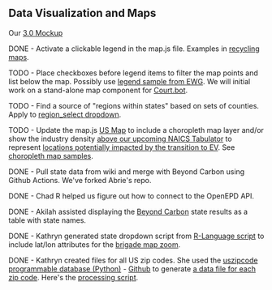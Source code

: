 ## Data Visualization and Maps

Our <a href="../../../apps/smm/">3.0 Mockup</a>

DONE - Activate a clickable legend in the map.js file. Examples in [recycling maps](../../../localsite/map/recycling/ga/).

TODO - Place checkboxes before legend items to filter the map points and list below the map. Possibly use [legend sample from EWG](../../../community/map/ewg/). We will initial work on a stand-alone map component for [Court.bot](https://court.bot). 

TODO - Find a source of "regions within states" based on sets of counties. Apply to [region_select dropdown](../../../localsite/info/#mapview=counties&state=GA).  

TODO - Update the map.js [US Map](../../../localsite/info/#mapview=US&show=vehicles) to include a choropleth map layer and/or show the industry density [above our upcoming NAICS Tabulator](../../../localsite/info/naics/#mapview=US&show=vehicles) to represent <a href="../mobility/">locations potentially impacted by the transition to EV</a>. See [choropleth map samples](../../start/maps/).   

<!--
Move items above into our [Beyond Carbon Project Board](https://github.com/localsite/localsite/projects/1). See [Hack for LA](https://github.com/hackforla/website/projects/7) examples.  
-->
<!-- Project created from Automated kanban with reviews template. -->

DONE - Pull state data from wiki and merge with Beyond Carbon using Github Actions. We've forked Abrie's repo.

DONE - Chad R helped us figure out how to connect to the OpenEPD API.  

DONE - Akilah assisted displaying the [Beyond Carbon](../../../apps/beyondcarbon/) state results as a table with state names.  

DONE - Kathryn generated state dropdown script from [R-Language script](../../community-data/us/) to include lat/lon attributes for the [brigade map zoom](../../localsite/info/#show=industries&layers=brigades).  

DONE - Kathryn created files for all US zip codes.  She used the [uszipcode programmable database (Python)](https://uszipcode.readthedocs.io/01-Tutorial/index.html) - [Github](https://github.com/MacHu-GWU/uszipcode-project) to generate [a data file for each zip code](https://model.earth/zip/io/#zip=30310). Here's the [processing script](https://github.com/modelearth/zip/tree/master/io).



<!--
DONE - Pull Data to GitHub. Abrie fixed the [Vaccine dosage pull to GitHub](https://github.com/bbrewington/ga.dph.data/pull/1), now we need to [push into a Google Sheet](https://www.google.com/search?q=Github+Actions+send+data+to+Google+Sheet&oq=Github+A[…]et&aqs=chrome..69i57j69i64.20842j0j1&sourceid=chrome&ie=UTF-8).  


Generate static files to drive Data Commons navigation. Crosswalk zipcodes and counties to PUMA regions. This crosswalk resides in DataUSA.io Github repo. 

1. Contribute to our [AWS Amplify React](../aws/amplify/) repo by activating [Last Airbender indicator sets](../../io/charts/inflow-outflow/).  


1. Update EPA's <a href="../../io/charts/">Embeddable IO Widgets</a> generated from [USEEIO API](https://github.com/USEPA/USEEIO_API) local .json data.  
-->
<!--Auto-select all categories in center column when populated from naics values.-->  


<!--
County automobile industry employment for 6-digit NAICS 336111.
4-digit NAICS resides in "By-Industry" link [here](https://www.bls.gov/cew/downloadable-data-files.htm), but we will be pulling from the Bureau of Labor Statistics (BLS)&nbsp;API.  
--> 